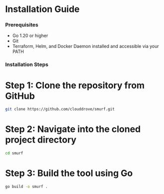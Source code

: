 # Installation Guide

### Prerequisites

- Go 1.20 or higher
- Git
- Terraform, Helm, and Docker Daemon installed and accessible via your PATH

### Installation Steps

   # Step 1: Clone the repository from GitHub
   
   ```bash
   git clone https://github.com/clouddrove/smurf.git
```
   # Step 2: Navigate into the cloned project directory
   ```bash
   cd smurf
   ```

   # Step 3: Build the tool using Go
   ```bash
   go build -o smurf .
   ```
   